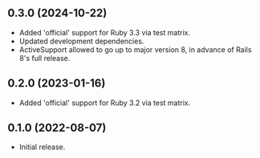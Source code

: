 ## 0.3.0 (2024-10-22)

* Added 'official' support for Ruby 3.3 via test matrix.
* Updated development dependencies.
* ActiveSupport allowed to go up to major version 8, in advance of Rails 8's full release.

## 0.2.0 (2023-01-16)

* Added 'official' support for Ruby 3.2 via test matrix.

## 0.1.0 (2022-08-07)

* Initial release.
